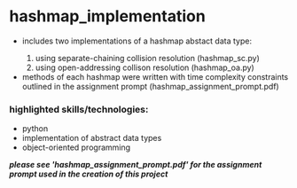 <h1>hashmap_implementation</h1>
<ul>
  <li>includes two implementations of a hashmap abstact data type:</li>
  <ol>
  <li>using separate-chaining collision resolution (hashmap_sc.py)</li>
  <li>using open-addressing collison resolution (hashmap_oa.py)</li>
  </ol>
<li>methods of each hashmap were written with time complexity constraints outlined in the assignment prompt (hashmap_assignment_prompt.pdf)</li>
</ul>
<h3>highlighted skills/technologies:</h3>
<ul>
  <li>python</li>
  <li>implementation of abstract data types</li>
  <li>object-oriented programming</li>
  </ul>

<b><em>please see 'hashmap_assignment_prompt.pdf' for the assignment prompt used in the creation of this project</em></b>


